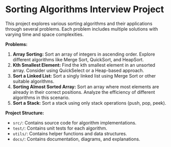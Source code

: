# Sorting Algorithms Interview Project

This project explores various sorting algorithms and their applications through several problems.  Each problem includes multiple solutions with varying time and space complexities.

**Problems:**

1. **Array Sorting:** Sort an array of integers in ascending order. Explore different algorithms like Merge Sort, QuickSort, and HeapSort.
2. **Kth Smallest Element:** Find the kth smallest element in an unsorted array.  Consider using QuickSelect or a Heap-based approach.
3. **Sort a Linked List:** Sort a singly linked list using Merge Sort or other suitable algorithms.
4. **Sorting Almost Sorted Array:** Sort an array where most elements are already in their correct positions.  Analyze the efficiency of different algorithms in this scenario.
5. **Sort a Stack:** Sort a stack using only stack operations (push, pop, peek).


**Project Structure:**

- `src/`: Contains source code for algorithm implementations.
- `test/`: Contains unit tests for each algorithm.
- `utils/`: Contains helper functions and data structures.
- `docs/`: Contains documentation, diagrams, and explanations.